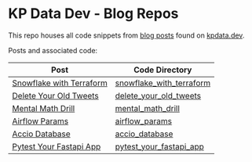 # KP Data Dev - Blog Repos

This repo houses all code snippets from 
[blog posts](https://kpdata.dev/blog) 
found on [kpdata.dev](https://kpdata.dev).

Posts and associated code:

|Post|Code Directory|
|---|---|
|[Snowflake with Terraform](https://kpdata.dev/blog/snowflake-with-terraform)|[snowflake_with_terraform](./snowflake_with_terraform)|
|[Delete Your Old Tweets](https://kpdata.dev/blog/delete-your-old-tweets)|[delete_your_old_tweets](./delete_your_old_tweets)|
|[Mental Math Drill](https://kpdata.dev/blog/mental-math-drill)|[mental_math_drill](./mental_math_drill)|
|[Airflow Params](https://kpdata.dev/blog/airflow-params)|[airflow_params](./airflow_params)|
|[Accio Database](https://kpdata.dev/blog/accio-database)|[accio_database](./accio_database)|
|[Pytest Your Fastapi App](https://kpdata.dev/blog/pytest-your-fastapi-app)|[pytest_your_fastapi_app](./pytest_your_fastapi_app)|
